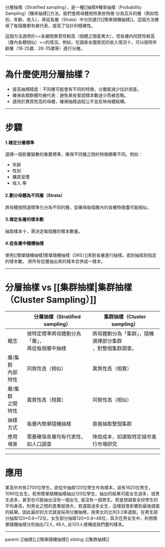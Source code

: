 分層抽樣（Stratified sampling），是一種[[抽樣#機率抽樣（Probability Sampling）|機率抽樣]]方法。我們會將母體按照某些特徵
分為互斥的層（例如性別、年齡、收入），再從各層（Strata）中分別進行[[簡單隨機抽樣]]。這個方法確保了每個層都有被代表，提高了估計的精確性。

這個方法適用於==各層間異質性較高（個體之間差異大），但各層內同質性較高（層內各體相似）==的情況。例如，在調查全國居民的收入情況十，可以按照年齡層（18-25歲、26-35歲等）進行分層。
- - -
# 為什麼使用分層抽樣？
- 提高抽樣精度：不同層可能會有不同的特徵，分層能減少估計誤差。
- 確保各類群體均被代表：避免某些曾因樣本數過少而被忽略。
- 適用於異質性高的母體，確保抽樣過程公平並反映母體結構。
- - -
# 步驟
#### 1.確定分層標準
選擇一個影響變數的重要標準，確保不同層之間的特徵顯著不同。例如：
- 年齡
- 性別
- 購買習慣
- 收入
等
#### 2.劃分母體為不同層（Strata）
將母體按照選標準化分為不同的層，並確保每個層內的各體特徵盡可能相似。
#### 3.確定各層的樣本數
抽取樣本十，需決定每個層的樣本數量。
#### 4.從各層中隨機抽樣
使用[[簡單隨機抽樣|簡單隨機抽樣（SRS）]]來對各層進行抽樣。直到抽取到指定的樣本數。
將所有從層抽出來的樣本合併成一樣本。

- - -
# 分層抽樣 vs [[集群抽樣|集群抽樣（Cluster Sampling）]]


|              | 分層抽樣（Stratified sampling）   | 集群抽樣（Cluster sampling）           |
| ------------ | --------------------------- | -------------------------------- |
| 概念           | 按特定標準將母體劃分為「層」，<br>再從每個層中抽樣 | 將母體劃分為「集群」，隨機選擇部分集群<br>，對整個集群調查。 |
| 層/集群<br>內部特性 | 同質性高（相似）                    | 異質性高（相異）                         |
| 層/集群<br>之間特性 | 異質性高（相異）                    | 同質性高（相似）                         |
| 抽樣方式         | 每層內簡單隨機抽樣                   | 直接抽取整個集群                         |
| 應用場景         | 需要確保各層均有代表性，如人口調查           | 降低成本，如選取特定城市進行市場研究               |

- - -
# 應用
某高中共有2700位學生，欲從中抽取120位學生作為樣本，設有1620位男生，1080位女生，若用簡單隨機抽樣抽出120位學生，抽出的結果可能女生過多，或男生過多，甚至也可能抽出沒有一個女生, 或沒有一個男生。若是想調查全校學生的平均身高，則男女之間的差異就很大，若選取過多女生，這樣就會影響到最後調查的結果。因此最好的方式就是採用分層抽樣，按男女的比列3:2來選取。在男生部分抽取120×0.6=72位，女生部分抽取120×0.4=48位，其次在男女生中，利用簡單隨機抽樣分別抽出72人, 48人, 此120人便構成我們要的樣本。
- - -
parent::[[抽樣]],[[簡單隨機抽樣]]
sibling::[[集群抽樣]]